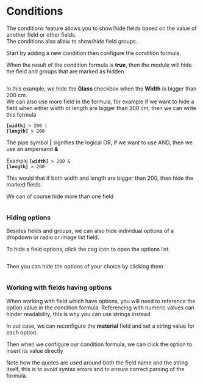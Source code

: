 # Conditions
The conditions feature allows you to show/hide fields based on the value of another field or other fields.  
The conditions also allow to show/hide field groups.  

Start by adding a new condition then configure the condition formula. 

When the result of the condition formula is **true**,
then the module will hide the field and groups that are marked as hidden.

<img srcset="./images/conditions.jpg 2x">

In this example, we hide the **Glass** checkbox when the **Width** is bigger than 200 cm.  
We can also use more field in the formula,
for example if we want to hide a field when either width or length are bigger than 200 cm,
then we can write this formula

<code class="formula">**[width]** > 200 | **[length]** > 200</code>  

The pipe symbol **|** signifies the logical OR, if we want to use AND, then we use an ampersand **&** 

Example
<code class="formula">**[width]** > 200 & **[length]** > 200</code>  

This would that if both width and length are bigger than 200, then hide the marked fields.

We can of course hide more than one field

<img srcset="./images/condition-more.jpg 2x" class="border">

### Hiding options
Besides fields and groups, we can also hide individual options of a dropdown or radio or image list field.

To hide a field options, click the cog icon to open the options list.

<img srcset="./images/condition-cog.jpg 2x" class="border">

Then you can hide the options of your choice by clicking them

<img srcset="./images/condition-options.jpg 2x" class="border">

### Working with fields having options
When working with field which have options, you will need to reference the option value in the condition formula.
Referencing with numeric values can hinder readability, this is why you can use strings instead.

In out case, we can reconfigure the **material** field and set a string value for each option.
<img srcset="./images/condition-strings.jpg 2x" class="border">

Then when we configure our condition formula, we can click the option to insert its value directly
<img srcset="./images/dropdown-formula-strings.jpg 2x" class="border">

Note how the quotes are used around both the field name and the string itself,
this is to avoid syntax errors and to ensure correct parsing of the formula. 
